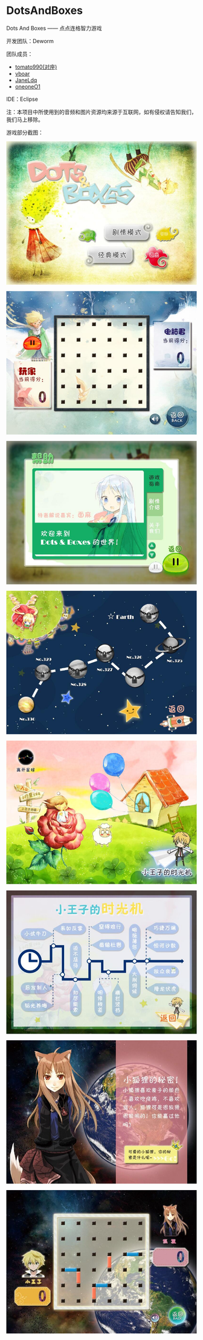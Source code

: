 # DotsAndBoxes
Dots And Boxes —— 点点连格智力游戏

开发团队：Deworm

团队成员：

- [tomato990(对座)](https://github.com/tomato990)
- [vboar](https://github.com/vboar)
- [JaneLdq](https://github.com/JaneLdq)
- [oneoneO1](https://github.com/oneoneO1)

IDE：Eclipse

注：本项目中所使用到的音频和图片资源均来源于互联网，如有侵权请告知我们，我们马上移除。

游戏部分截图：

![游戏主界面](introduction/index.jpg)

![经典模式游戏中](introduction/game.jpg)

![游戏帮助](introduction/help.jpg)

![剧情模式主界面](introduction/adventure.jpg)

![小王子的家](introduction/adventure-2.jpg)

![小王子的时光机](introduction/adventure-3.jpg)

![剧情模式剧情](introduction/adventure-4.jpg)

![剧情模式游戏中](introduction/adventure-5.jpg)